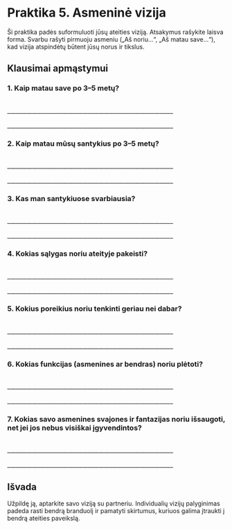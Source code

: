 <div style="page-break-before: always;"></div>

# Praktika 5. Asmeninė vizija

Ši praktika padės suformuluoti jūsų ateities viziją. Atsakymus rašykite laisva forma. Svarbu rašyti pirmuoju asmeniu („Aš noriu…“, „Aš matau save…“), kad vizija atspindėtų būtent jūsų norus ir tikslus.

## Klausimai apmąstymui

### 1. Kaip matau save po 3–5 metų?

<br/>
____________________________________________________________
<br/><br/>
____________________________________________________________

### 2. Kaip matau mūsų santykius po 3–5 metų?

<br/>
____________________________________________________________
<br/><br/>
____________________________________________________________

### 3. Kas man santykiuose svarbiausia?

<br/>
____________________________________________________________
<br/><br/>
____________________________________________________________

### 4. Kokias sąlygas noriu ateityje pakeisti?

<br/>
____________________________________________________________
<br/><br/>
____________________________________________________________

### 5. Kokius poreikius noriu tenkinti geriau nei dabar?

<br/>
____________________________________________________________
<br/><br/>
____________________________________________________________

### 6. Kokias funkcijas (asmenines ar bendras) noriu plėtoti?

<br/>
____________________________________________________________
<br/><br/>
____________________________________________________________

### 7. Kokias savo asmenines svajones ir fantazijas noriu išsaugoti, net jei jos nebus visiškai įgyvendintos?

<br/>
____________________________________________________________
<br/><br/>
____________________________________________________________

## Išvada

Užpildę ją, aptarkite savo viziją su partneriu. Individualių vizijų palyginimas padeda rasti bendrą branduolį ir pamatyti skirtumus, kuriuos galima įtraukti į bendrą ateities paveikslą.
